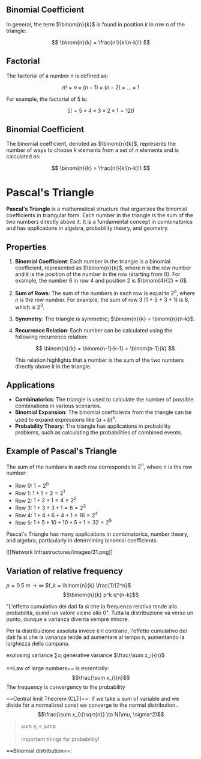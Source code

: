 ## Binomial Coefficient

In general, the term $\binom{n}{k}$ is found in position $k$ in row $n$ of the triangle:

$$
\binom{n}{k} = \frac{n!}{k!(n-k)!}
$$

## Factorial

The factorial of a number $n$ is defined as:

$$
n! = n \times (n-1) \times (n-2) \times \ldots \times 1
$$

For example, the factorial of 5 is:

$$
5! = 5 \times 4 \times 3 \times 2 \times 1 = 120
$$

## Binomial Coefficient

The binomial coefficient, denoted as $\binom{n}{k}$, represents the number of ways to choose $k$ elements from a set of $n$ elements and is calculated as:

$$
\binom{n}{k} = \frac{n!}{k!(n-k)!}
$$

# Pascal's Triangle

**Pascal's Triangle** is a mathematical structure that organizes the binomial coefficients in triangular form. Each number in the triangle is the sum of the two numbers directly above it. It is a fundamental concept in combinatorics and has applications in algebra, probability theory, and geometry.

## Properties

1. **Binomial Coefficient**: Each number in the triangle is a binomial coefficient, represented as $\binom{n}{k}$, where $n$ is the row number and $k$ is the position of the number in the row (starting from 0). For example, the number 6 in row 4 and position 2 is $\binom{4}{2} = 6$.

2. **Sum of Rows**: The sum of the numbers in each row is equal to $2^n$, where $n$ is the row number. For example, the sum of row 3 (1 + 3 + 3 + 1) is 8, which is $2^3$.

3. **Symmetry**: The triangle is symmetric; $\binom{n}{k} = \binom{n}{n-k}$.

4. **Recurrence Relation**: Each number can be calculated using the following recurrence relation:

   $$
   \binom{n}{k} = \binom{n-1}{k-1} + \binom{n-1}{k}
   $$

   This relation highlights that a number is the sum of the two numbers directly above it in the triangle.

## Applications

- **Combinatorics**: The triangle is used to calculate the number of possible combinations in various scenarios.
- **Binomial Expansion**: The binomial coefficients from the triangle can be used to expand expressions like $(a + b)^n$.
- **Probability Theory**: The triangle has applications in probability problems, such as calculating the probabilities of combined events.

## Example of Pascal's Triangle

The sum of the numbers in each row corresponds to $2^n$, where $n$ is the row number:

- Row 0: $1 = 2^0$
- Row 1: $1 + 1 = 2 = 2^1$
- Row 2: $1 + 2 + 1 = 4 = 2^2$
- Row 3: $1 + 3 + 3 + 1 = 8 = 2^3$
- Row 4: $1 + 4 + 6 + 4 + 1 = 16 = 2^4$
- Row 5: $1 + 5 + 10 + 10 + 5 + 1 = 32 = 2^5$

Pascal's Triangle has many applications in combinatorics, number theory, and algebra, particularly in determining binomial coefficients.

![[Network Infrastructures/images/31.png]]


## Variation of relative frequency
$p = 0.5$
$m \to \infty$
$f_k = \binom{n}{k} \frac{1}{2^n}$
$$\binom{n}{k} p^k q^{n-k}$$

"L'effetto cumulativo dei dati fa sì che la frequenza relativa tende alla probabilità, quindi un valore vicino allo 0". Tutta la distribuzione va verso un punto, dunque a varianza diventa sempre minore.

Per la distribuizione assoluta invece è il contrario, l'effetto cumulativo dei dati fa sì che la varianza tende ad aumentare al tempo n, aumentando la larghezza della campana.

explosing variance $\sum x_i$
generative variance $\frac{\sum x_i}{n}$

==Law of large numbers== is essentially:
$$\frac{\sum x_i}{n}$$
The frequency is convergency to the probability

==Central limit Theorem (CLT)==: If we take a sum of variable and we divide for a normalized const we converge to the normal distribution..
$$\frac{\sum x_i}{\sqrt{n}} \to N(\mu, \sigma^2)$$

> sum $x_i$ = jump

>important things for probability!

==Binomial distribution==: 

































